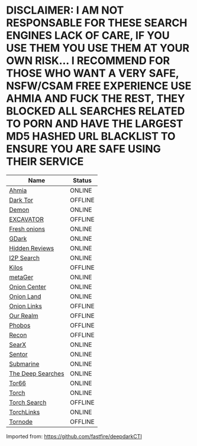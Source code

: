 # DISCLAIMER: I AM NOT RESPONSABLE FOR THESE SEARCH ENGINES LACK OF CARE, IF YOU USE THEM YOU USE THEM AT YOUR OWN RISK... I RECOMMEND FOR THOSE WHO WANT A VERY SAFE, NSFW/CSAM FREE EXPERIENCE USE AHMIA AND FUCK THE REST, THEY BLOCKED ALL SEARCHES RELATED TO PORN AND HAVE THE LARGEST MD5 HASHED URL BLACKLIST TO ENSURE YOU ARE SAFE USING THEIR SERVICE

|Name|Status|
| ------ | ------ |
|[Ahmia](http://juhanurmihxlp77nkq76byazcldy2hlmovfu2epvl5ankdibsot4csyd.onion)|ONLINE|
|[Dark Tor](http://darktorhvabc652txfc575oendhykqcllb7bh7jhhsjduocdlyzdbmqd.onion/hidden.html)|OFFLINE|
|[Demon](http://srcdemonm74icqjvejew6fprssuolyoc2usjdwflevbdpqoetw4x3ead.onion)|ONLINE|
|[EXCAVATOR](http://2fd6cemt4gmccflhm6imvdfvli3nf7zn6rfrwpsy7uhxrgbypvwf5fad.onion)|OFFLINE|
|[Fresh onions](http://freshonifyfe4rmuh6qwpsexfhdrww7wnt5qmkoertwxmcuvm4woo4ad.onion)|ONLINE|
|[GDark](http://zb2jtkhnbvhkya3d46twv3g7lkobi4s62tjffqmafjibixk6pmq75did.onion)|ONLINE|
|[Hidden Reviews](http://u5lyidiw4lpkonoctpqzxgyk6xop7w7w3oho4dzzsi272rwnjhyx7ayd.onion)|ONLINE|
|[I2P Search](http://i2poulge3qyo33q4uazlda367okpkczn4rno2vjfetawoghciae6ygad.onion)|ONLINE|
|[Kilos](http://mlyusr6htlxsyc7t2f4z53wdxh3win7q3qpxcrbam6jf3dmua7tnzuyd.onion)|OFFLINE|
|[metaGer](http://metagerv65pwclop2rsfzg4jwowpavpwd6grhhlvdgsswvo6ii4akgyd.onion)|ONLINE|
|[Onion Center](http://5qqrlc7hw3tsgokkqifb33p3mrlpnleka2bjg7n46vih2synghb6ycid.onion)|ONLINE|
|[Onion Land](http://3bbad7fauom4d6sgppalyqddsqbf5u5p56b5k5uk2zxsy3d6ey2jobad.onion)|ONLINE|
|[Onion Links](http://tor3asjumtsjqjdgrorxjxa2jg2i4ky5qbvarlzwfcauyd4aapdbskyd.onion)|OFFLINE|
|[Our Realm](http://ci7lskssaclenp2pf4rt72pptvayudy3u4nv3f6ihhnu224ik4dz7tad.onion)|OFFLINE|
|[Phobos](http://phobosxilamwcg75xt22id7aywkzol6q6rfl2flipcqoc4e4ahima5id.onion)|OFFLINE|
|[Recon](http://recon222tttn4ob7ujdhbn3s4gjre7netvzybuvbq2bcqwltkiqinhad.onion)|OFFLINE|
|[SearX](http://z5vawdol25vrmorm4yydmohsd4u6rdoj2sylvoi3e3nqvxkvpqul7bqd.onion)|ONLINE|
|[Sentor](http://e27slbec2ykiyo26gfuovaehuzsydffbit5nlxid53kigw3pvz6uosqd.onion)|ONLINE|
|[Submarine](http://no6m4wzdexe3auiupv2zwif7rm6qwxcyhslkcnzisxgeiw6pvjsgafad.onion)|ONLINE|
|[The Deep Searches](http://searchgf7gdtauh7bhnbyed4ivxqmuoat3nm6zfrg3ymkq6mtnpye3ad.onion)|ONLINE|
|[Tor66](http://tor66sewebgixwhcqfnp5inzp5x5uohhdy3kvtnyfxc2e5mxiuh34iid.onion)|ONLINE|
|[Torch](http://torchqsxkllrj2eqaitp5xvcgfeg3g5dr3hr2wnuvnj76bbxkxfiwxqd.onion)|ONLINE|
|[Torch Search](http://xmh57jrknzkhv6y3ls3ubitzfqnkrwxhopf5aygthi7d6rplyvk3noyd.onion)|OFFLINE|
|[TorchLinks](http://torchlu7soq4akgqojbby4fgfwsxyppjdlzry2qtn7lbghfalxurbjad.onion)|ONLINE|
|[Tornode](http://e6wzjohnxejirqa2sgridvymv2jxhrqdfuyxvoxp3xpqh7kr4kbwpwad.onion)|OFFLINE|

Imported from: https://github.com/fastfire/deepdarkCTI

